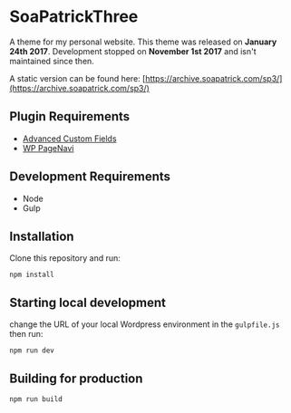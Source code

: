 SoaPatrickThree
===============

A theme for my personal website. This theme was released on **January 24th 2017**. Development stopped on **November 1st 2017** and isn't maintained since then. 

A static version can be found here: [https://archive.soapatrick.com/sp3/](https://archive.soapatrick.com/sp3/)

## Plugin Requirements

- [Advanced Custom Fields](https://www.advancedcustomfields.com/)
- [WP PageNavi](https://lesterchan.net/portfolio/programming/php/#wordpress-wp-pagenavi)


## Development Requirements

- Node
- Gulp

## Installation

Clone this repository and run:

```
npm install
```

## Starting local development
change the URL of your local Wordpress environment in the `gulpfile.js` then run:

```
npm run dev
```

## Building for production

```
npm run build
```
